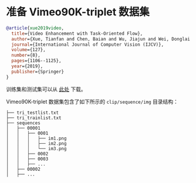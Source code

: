 # 准备 Vimeo90K-triplet 数据集

<!-- [DATASET] -->

```bibtex
@article{xue2019video,
  title={Video Enhancement with Task-Oriented Flow},
  author={Xue, Tianfan and Chen, Baian and Wu, Jiajun and Wei, Donglai and Freeman, William T},
  journal={International Journal of Computer Vision (IJCV)},
  volume={127},
  number={8},
  pages={1106--1125},
  year={2019},
  publisher={Springer}
}
```

训练集和测试集可以从 [此处](http://toflow.csail.mit.edu/) 下载。

Vimeo90K-triplet 数据集包含了如下所示的 `clip/sequence/img` 目录结构：

```text
├── tri_testlist.txt
├── tri_trainlist.txt
├── sequences
│   ├── 00001
│   │   ├── 0001
│   │   │   ├── im1.png
│   │   │   ├── im2.png
│   │   │   └── im3.png
│   │   ├── 0002
│   │   ├── 0003
│   │   ├── ...
│   ├── 00002
│   ├── ...
```
